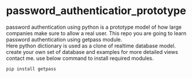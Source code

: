 # password_authenticatior_prototype
password authentication using python is a prototype model of how large companies make sure to allow a real user.
This repo you are going to learn password authentication using getpass module.  
Here python dictionary is used as a clone of realtime database model.  
create your own set of database and examples for more detailed views contact me.
use below command to install required modules.

    pip install getpass
